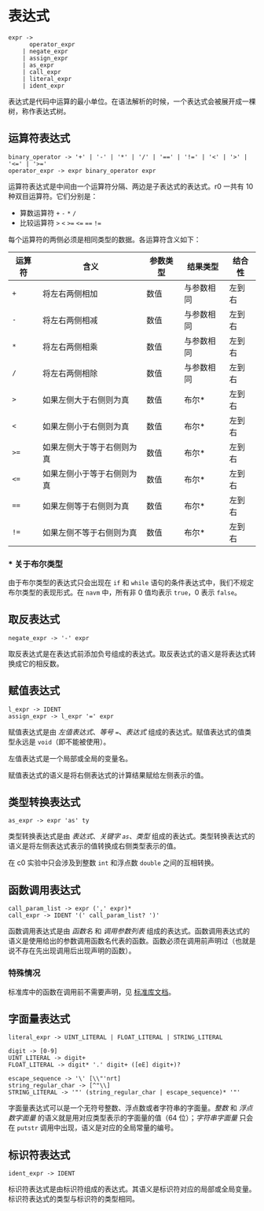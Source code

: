 # 表达式

```
expr -> 
      operator_expr
    | negate_expr
    | assign_expr
    | as_expr
    | call_expr
    | literal_expr
    | ident_expr
```

表达式是代码中运算的最小单位。在语法解析的时候，一个表达式会被展开成一棵树，称作表达式树。

## 运算符表达式

```
binary_operator -> '+' | '-' | '*' | '/' | '==' | '!=' | '<' | '>' | '<=' | '>='
operator_expr -> expr binary_operator expr
```

运算符表达式是中间由一个运算符分隔、两边是子表达式的表达式。r0 一共有 10 种双目运算符。它们分别是：

- 算数运算符 `+` `-` `*` `/`
- 比较运算符 `>` `<` `>=` `<=` `==` `!=`

每个运算符的两侧必须是相同类型的数据。各运算符含义如下：

| 运算符 | 含义                       | 参数类型 | 结果类型   | 结合性 |
| ------ | -------------------------- | -------- | ---------- | ------ |
| `+`    | 将左右两侧相加             | 数值     | 与参数相同 | 左到右 |
| `-`    | 将左右两侧相减             | 数值     | 与参数相同 | 左到右 |
| `*`    | 将左右两侧相乘             | 数值     | 与参数相同 | 左到右 |
| `/`    | 将左右两侧相除             | 数值     | 与参数相同 | 左到右 |
| `>`    | 如果左侧大于右侧则为真     | 数值     | 布尔\*     | 左到右 |
| `<`    | 如果左侧小于右侧则为真     | 数值     | 布尔\*     | 左到右 |
| `>=`   | 如果左侧大于等于右侧则为真 | 数值     | 布尔\*     | 左到右 |
| `<=`   | 如果左侧小于等于右侧则为真 | 数值     | 布尔\*     | 左到右 |
| `==`   | 如果左侧等于右侧则为真     | 数值     | 布尔\*     | 左到右 |
| `!=`   | 如果左侧不等于右侧则为真   | 数值     | 布尔\*     | 左到右 |

### \* 关于布尔类型

由于布尔类型的表达式只会出现在 `if` 和 `while` 语句的条件表达式中，我们不规定布尔类型的表现形式。在 `navm` 中，所有非 0 值均表示 `true`，0 表示 `false`。

## 取反表达式

```
negate_expr -> '-' expr
```

取反表达式是在表达式前添加负号组成的表达式。取反表达式的语义是将表达式转换成它的相反数。

## 赋值表达式

```
l_expr -> IDENT
assign_expr -> l_expr '=' expr
```

赋值表达式是由 _左值表达式_、_等号 `=`_、_表达式_ 组成的表达式。赋值表达式的值类型永远是 `void`（即不能被使用）。

左值表达式是一个局部或全局的变量名。

赋值表达式的语义是将右侧表达式的计算结果赋给左侧表示的值。

## 类型转换表达式

```
as_expr -> expr 'as' ty
```

类型转换表达式是由 _表达式_、_关键字 `as`_、_类型_ 组成的表达式。类型转换表达式的语义是将左侧表达式表示的值转换成右侧类型表示的值。

在 c0 实验中只会涉及到整数 `int` 和浮点数 `double` 之间的互相转换。

## 函数调用表达式

```
call_param_list -> expr (',' expr)*
call_expr -> IDENT '(' call_param_list? ')'
```

函数调用表达式是由 _函数名_ 和 _调用参数列表_ 组成的表达式。函数调用表达式的语义是使用给出的参数调用函数名代表的函数。函数必须在调用前声明过（也就是说不存在先出现调用后出现声明的函数）。

### 特殊情况

标准库中的函数在调用前不需要声明，见 [标准库文档](stdlib.md)。

## 字面量表达式

```
literal_expr -> UINT_LITERAL | FLOAT_LITERAL | STRING_LITERAL

digit -> [0-9]
UINT_LITERAL -> digit+
FLOAT_LITERAL -> digit* '.' digit+ ([eE] digit+)?

escape_sequence -> '\' [\\"'nrt]
string_regular_char -> [^"\\]
STRING_LITERAL -> '"' (string_regular_char | escape_sequence)* '"'
```

字面量表达式可以是一个无符号整数、浮点数或者字符串的字面量。_整数_ 和 _浮点数字面量_ 的语义就是用对应类型表示的字面量的值（64 位）；_字符串字面量_ 只会在 `putstr` 调用中出现，语义是对应的全局常量的编号。

## 标识符表达式

```
ident_expr -> IDENT
```

标识符表达式是由标识符组成的表达式。其语义是标识符对应的局部或全局变量。标识符表达式的类型与标识符的类型相同。

